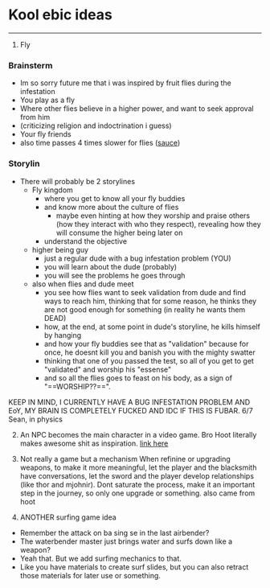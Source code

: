 # Kool ebic ideas
---
1. Fly
### Brainsterm
- Im so sorry future me that i was inspired by fruit flies during the infestation
- You play as a fly
- Where other flies believe in a higher power, and want to seek approval from him
- (criticizing religion and indoctrination i guess)
- Your fly friends 
- also time passes 4 times slower for flies ([sauce](https://bigthink.com/life/the-reason-why-each-species-experiences-time-differently/))

### Storylin
- There will probably be 2 storylines
	- Fly kingdom
		- where you get to know all your fly buddies
		- and know more about the culture of flies
			- maybe even hinting at how they worship and praise others (how they interact with who they respect), revealing how they will consume the higher being later on
		- understand the objective
	- higher being guy
		- just a regular dude with a bug infestation problem (YOU)
		- you will learn about the dude (probably)
		- you will see the problems he goes through
	- also when flies and dude meet
		- you see how flies want to seek validation from dude and find ways to reach him, thinking that for some reason, he thinks they are not good enough for something (in reality he wants them DEAD)
		- how, at the end, at some point in dude's storyline, he kills himself by hanging
		- and how your fly buddies see that as "validation" because for once, he doesnt kill you and banish you with the mighty swatter
		- thinking that one of you passed the test, so all of you get to get "validated" and worship his "essense"
		- and so all the flies goes to feast on his body, as a sign of "==WORSHIP??==".

KEEP IN MIND, I CURRENTLY HAVE A BUG INFESTATION PROBLEM AND EoY, MY BRAIN IS COMPLETELY FUCKED AND IDC IF THIS IS FUBAR. 6/7 Sean, in physics

2. An NPC becomes the main character in a video game.
Bro Hoot literally makes awesome shit as inspiration.
[link here](https://www.youtube.com/watch?v=EzcEcNq0LWY&ab_channel=Hoot)

3. Not really a game but a mechanism
When refinine or upgrading weapons, to make it more meaningful, let the player and the blacksmith have conversations, let the sword and the player develop relationships (like thor and mjohnir). Dont saturate the process, make it an important step in the journey, so only one upgrade or something. also came from hoot

4. ANOTHER surfing game idea
- Remember the attack on ba sing se in the last airbender?
- The waterbender master just brings water and surfs down like a weapon?
- Yeah that. But we add surfing mechanics to that.
- Like you have materials to create surf slides, but you can also retract those materials for later use or something.
